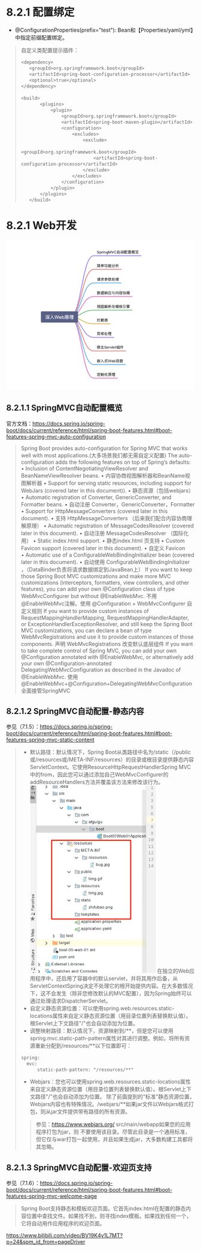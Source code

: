 # 8.2.1 配置绑定

* @ConfigurationProperties(prefix="test"): Bean和【Properties/yaml/yml】中指定前缀配置绑定。
> 自定义类配置提示插件：
> ```
> <dependency>
>    <groupId>org.springframework.boot</groupId>
>    <artifactId>spring-boot-configuration-processor</artifactId>
>    <optional>true</optional>
> </dependency>
> 
> <build>
>        <plugins>
>            <plugin>
>                <groupId>org.springframework.boot</groupId>
>                <artifactId>spring-boot-maven-plugin</artifactId>
>                <configuration>
>                    <excludes>
>                        <exclude>
>                            <groupId>org.springframework.boot</groupId>
>                            <artifactId>spring-boot-configuration-processor</artifactId>
>                        </exclude>
>                    </excludes>
>                </configuration>
>            </plugin>
>        </plugins>
>    </build>
> ```
>

# 8.2.1 Web开发
![img_4.png](img_4.png)

## 8.2.1.1 SpringMVC自动配置概览
官方文档：https://docs.spring.io/spring-boot/docs/current/reference/html/spring-boot-features.html#boot-features-spring-mvc-auto-configuration
>Spring Boot provides auto-configuration for Spring MVC that works well with most applications.(大多场景我们都无需自定义配置)
The auto-configuration adds the following features on top of Spring’s defaults:
• Inclusion of ContentNegotiatingViewResolver and BeanNameViewResolver beans.
• 内容协商视图解析器和BeanName视图解析器
• Support for serving static resources, including support for WebJars (covered later in this document)).
• 静态资源（包括webjars）
• Automatic registration of Converter, GenericConverter, and Formatter beans.
• 自动注册 Converter，GenericConverter，Formatter
• Support for HttpMessageConverters (covered later in this document).
• 支持 HttpMessageConverters （后来我们配合内容协商理解原理）
• Automatic registration of MessageCodesResolver (covered later in this document).
• 自动注册 MessageCodesResolver （国际化用）
• Static index.html support.
• 静态index.html 页支持
• Custom Favicon support (covered later in this document).
• 自定义 Favicon  
• Automatic use of a ConfigurableWebBindingInitializer bean (covered later in this document).
• 自动使用 ConfigurableWebBindingInitializer ，（DataBinder负责将请求数据绑定到JavaBean上）
If you want to keep those Spring Boot MVC customizations and make more MVC customizations (interceptors, formatters, view controllers, and other features), you can add your own @Configuration class of type WebMvcConfigurer but without @EnableWebMvc.
不用@EnableWebMvc注解。使用 @Configuration + WebMvcConfigurer 自定义规则
If you want to provide custom instances of RequestMappingHandlerMapping, RequestMappingHandlerAdapter, or ExceptionHandlerExceptionResolver, and still keep the Spring Boot MVC customizations, you can declare a bean of type WebMvcRegistrations and use it to provide custom instances of those components.
声明 WebMvcRegistrations 改变默认底层组件
If you want to take complete control of Spring MVC, you can add your own @Configuration annotated with @EnableWebMvc, or alternatively add your own @Configuration-annotated DelegatingWebMvcConfiguration as described in the Javadoc of @EnableWebMvc.
使用 @EnableWebMvc+@Configuration+DelegatingWebMvcConfiguration 全面接管SpringMVC
> 
>


## 8.2.1.2 SpringMVC自动配置-静态内容
参见（7.1.5）：https://docs.spring.io/spring-boot/docs/current/reference/html/spring-boot-features.html#boot-features-spring-mvc-static-content
> * 默认路径：默认情况下，Spring Boot从类路径中名为/static（/public或/resources或/META-INF/resources）的目录或根目录提供静态内容ServletContext。它使用ResourceHttpRequestHandlerSpring MVC中的from，因此您可以通过添加自己WebMvcConfigurer的addResourceHandlers方法并覆盖该方法来修改该行为。
> ![img_5.png](img_5.png)
> 在独立的Web应用程序中，还启用了容器中的默认servlet，并将其用作后备，从ServletContextSpring决定不处理它的根开始提供内容。在大多数情况下，这不会发生（除非您修改默认的MVC配置），因为Spring始终可以通过处理请求DispatcherServlet。
> * 自定义静态资源位置：可以使用spring.web.resources.static-locations属性来自定义静态资源位置（用目录位置列表替换默认值）。根Servlet上下文路径"/"也会自动添加为位置。
> * 调整映射路径：默认情况下，资源映射到/**，但是您可以使用spring.mvc.static-path-pattern属性对其进行调整。例如，将所有资源重新分配到/resources/**以下位置即可：
> ```
> spring:
>   mvc:
>       static-path-pattern: "/resources/**"
> ```
> * Webjars：您也可以使用spring.web.resources.static-locations属性来自定义静态资源位置（用目录位置列表替换默认值）。根Servlet上下文路径"/"也会自动添加为位置。
> 除了前面提到的“标准”静态资源位置，Webjars内容也有特殊情况。/webjars/**如果jar文件以Webjars格式打包，则从jar文件提供带有路径的所有资源。
>  > 参见：https://www.webjars.org/ 
>  > 	src/main/webapp如果您的应用程序打包为jar，则 不要使用该目录。尽管此目录是一个通用标准，但它仅与war打包一起使用，并且如果生成jar，大多数构建工具都将其忽略。
>

## 8.2.1.3 SpringMVC自动配置-欢迎页支持
参见（7.1.6）：https://docs.spring.io/spring-boot/docs/current/reference/html/spring-boot-features.html#boot-features-spring-mvc-welcome-page
> Spring Boot支持静态和模板欢迎页面。它首先index.html在配置的静态内容位置中查找文件。如果找不到，则寻找index模板。如果找到任何一个，它将自动用作应用程序的欢迎页面。














https://www.bilibili.com/video/BV19K4y1L7MT?p=24&spm_id_from=pageDriver